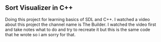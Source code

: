   ## Sort Visualizer in C++
Doing this project for learning basics of SDL and C++.
I watched a video about this project the channel name is The Builder.
I watched the video first and take notes what to do and try to recreate it but this is the same code that he wrote so i am sorry for that.
